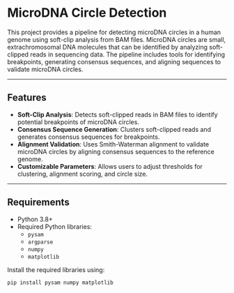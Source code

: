 # MicroDNA Circle Detection

This project provides a pipeline for detecting microDNA circles in a human genome using soft-clip analysis from BAM files. MicroDNA circles are small, extrachromosomal DNA molecules that can be identified by analyzing soft-clipped reads in sequencing data. The pipeline includes tools for identifying breakpoints, generating consensus sequences, and aligning sequences to validate microDNA circles.

---

## Features

- **Soft-Clip Analysis**: Detects soft-clipped reads in BAM files to identify potential breakpoints of microDNA circles.
- **Consensus Sequence Generation**: Clusters soft-clipped reads and generates consensus sequences for breakpoints.
- **Alignment Validation**: Uses Smith-Waterman alignment to validate microDNA circles by aligning consensus sequences to the reference genome.
- **Customizable Parameters**: Allows users to adjust thresholds for clustering, alignment scoring, and circle size.

---

## Requirements

- Python 3.8+
- Required Python libraries:
  - `pysam`
  - `argparse`
  - `numpy`
  - `matplotlib`

Install the required libraries using:
```bash
pip install pysam numpy matplotlib